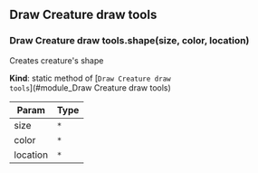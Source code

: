 <a name="module_Draw Creature draw tools"></a>

## Draw Creature draw tools

<a name="module_Draw Creature draw tools.shape"></a>

### Draw Creature draw tools.shape(size, color, location)

Creates creature's shape

**Kind**: static method of [<code>Draw Creature draw tools</code>](#module_Draw Creature draw tools)

| Param    | Type            |
| -------- | --------------- |
| size     | <code>\*</code> |
| color    | <code>\*</code> |
| location | <code>\*</code> |
